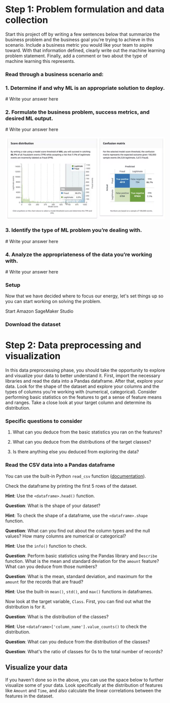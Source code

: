 # Step 1: Problem formulation and data collection

Start this project off by writing a few sentences below that summarize the business problem and the business goal you're trying to achieve in this scenario. Include a business metric you would like your team to aspire toward. With that information defined, clearly write out the machine learning problem statement. Finally, add a comment or two about the type of machine learning this represents.

### Read through a business scenario and:

### 1. Determine if and why ML is an appropriate solution to deploy.
\# Write your answer here

### 2. Formulate the business problem, success metrics, and desired ML output.
\# Write your answer here

![ML Logo](../images/fraud-success-metrics.png "Logo") 


### 3. Identify the type of ML problem you’re dealing with.
\# Write your answer here

### 4. Analyze the appropriateness of the data you’re working with.
\# Write your answer here


### Setup

Now that we have decided where to focus our energy, let's set things up so you can start working on solving the problem.

Start Amazon SageMaker Studio

### Download the dataset


# Step 2: Data preprocessing and visualization 
In this data preprocessing phase, you should take the opportunity to explore and visualize your data to better understand it. First, import the necessary libraries and read the data into a Pandas dataframe. After that, explore your data. Look for the shape of the dataset and explore your columns and the types of columns you're working with (numerical, categorical). Consider performing basic statistics on the features to get a sense of feature means and ranges. Take a close look at your target column and determine its distribution.

### Specific questions to consider
1. What can you deduce from the basic statistics you ran on the features? 

2. What can you deduce from the distributions of the target classes?

3. Is there anything else you deduced from exploring the data?


### Read the CSV data into a Pandas dataframe
You can use the built-in Python `read_csv` function ([documentation](https://pandas.pydata.org/pandas-docs/stable/reference/api/pandas.read_csv.html)).

Check the dataframe by printing the first 5 rows of the dataset.  

**Hint**: Use the `<dataframe>.head()` function.


**Question**: What is the shape of your dataset?  

**Hint**: To check the shape of a dataframe, use the `<dataframe>.shape` function.

**Question**: What can you find out about the column types and the null values? How many columns are numerical or categorical? 

**Hint**: Use the `info()` function to check.

**Question**: Perform basic statistics using the Pandas library and `Describe` function. What is the mean and standard deviation for the `amount` feature? What can you deduce from those numbers?


**Question**: What is the mean, standard deviation, and maximum for the `amount` for the records that are fraud?  

**Hint**: Use the built-in `mean()`, `std()`, and `max()` functions in dataframes.

Now look at the target variable, `Class`. First, you can find out what the distribution is for it.
 
**Question**: What is the distribution of the classes?  

**Hint**: Use `<dataframe>['column_name'].value_counts()` to check the distribution.

**Question**: What can you deduce from the distribution of the classes?

**Question**: What's the ratio of classes for 0s to the total number of records?

## Visualize your data
If you haven't done so in the above, you can use the space below to further visualize some of your data. Look specifically at the distribution of features like `Amount` and `Time`, and also calculate the linear correlations between the features in the dataset. 

